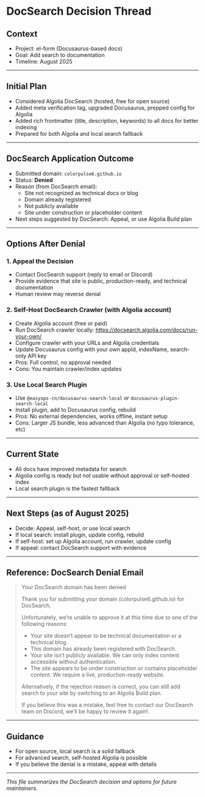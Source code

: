 # DocSearch Decision Thread

## Context

- Project: el-form (Docusaurus-based docs)
- Goal: Add search to documentation
- Timeline: August 2025

---

## Initial Plan

- Considered Algolia DocSearch (hosted, free for open source)
- Added meta verification tag, upgraded Docusaurus, prepped config for Algolia
- Added rich frontmatter (title, description, keywords) to all docs for better indexing
- Prepared for both Algolia and local search fallback

---

## DocSearch Application Outcome

- Submitted domain: `colorpulse6.github.io`
- Status: **Denied**
- Reason (from DocSearch email):
  - Site not recognized as technical docs or blog
  - Domain already registered
  - Not publicly available
  - Site under construction or placeholder content
- Next steps suggested by DocSearch: Appeal, or use Algolia Build plan

---

## Options After Denial

### 1. Appeal the Decision

- Contact DocSearch support (reply to email or Discord)
- Provide evidence that site is public, production-ready, and technical documentation
- Human review may reverse denial

### 2. Self-Host DocSearch Crawler (with Algolia account)

- Create Algolia account (free or paid)
- Run DocSearch crawler locally: https://docsearch.algolia.com/docs/run-your-own/
- Configure crawler with your URLs and Algolia credentials
- Update Docusaurus config with your own appId, indexName, search-only API key
- Pros: Full control, no approval needed
- Cons: You maintain crawler/index updates

### 3. Use Local Search Plugin

- Use `@easyops-cn/docusaurus-search-local` or `docusaurus-plugin-search-local`
- Install plugin, add to Docusaurus config, rebuild
- Pros: No external dependencies, works offline, instant setup
- Cons: Larger JS bundle, less advanced than Algolia (no typo tolerance, etc)

---

## Current State

- All docs have improved metadata for search
- Algolia config is ready but not usable without approval or self-hosted index
- Local search plugin is the fastest fallback

---

## Next Steps (as of August 2025)

- Decide: Appeal, self-host, or use local search
- If local search: install plugin, update config, rebuild
- If self-host: set up Algolia account, run crawler, update config
- If appeal: contact DocSearch support with evidence

---

## Reference: DocSearch Denial Email

> Your DocSearch domain has been denied
>
> Thank you for submitting your domain (colorpulse6.github.io) for DocSearch.
>
> Unfortunately, we’re unable to approve it at this time due to one of the following reasons:
>
> - Your site doesn’t appear to be technical documentation or a technical blog.
> - This domain has already been registered with DocSearch.
> - Your site isn’t publicly available. We can only index content accessible without authentication.
> - The site appears to be under construction or contains placeholder content. We require a live, production-ready website.
>
> Alternatively, if the rejection reason is correct, you can still add search to your site by switching to an Algolia Build plan.
>
> If you believe this was a mistake, feel free to contact our DocSearch team on Discord, we’ll be happy to review it again!.

---

## Guidance

- For open source, local search is a solid fallback
- For advanced search, self-hosted Algolia is possible
- If you believe the denial is a mistake, appeal with details

---

_This file summarizes the DocSearch decision and options for future maintainers._
